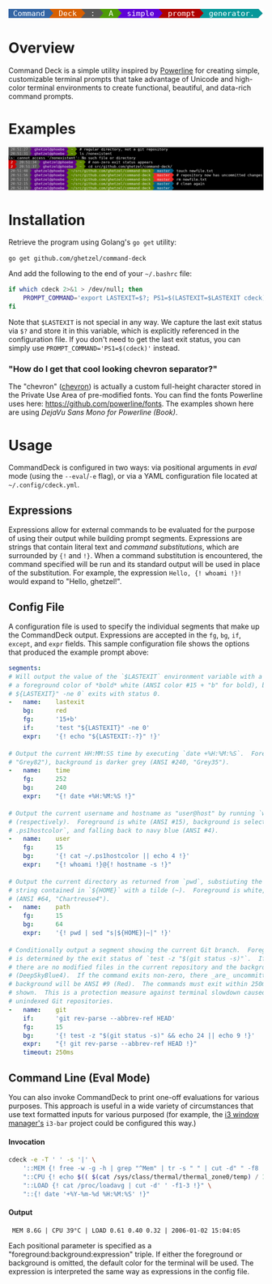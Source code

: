 ![CommandDeck Demo](contrib/logo-tagline.png?raw=true)

# Overview

Command Deck is a simple utility inspired by [Powerline](https://github.com/powerline/powerline) for creating simple, customizable terminal prompts that take advantage of Unicode and high-color terminal environments to create functional, beautiful, and data-rich command prompts.

# Examples

![Sample prompts](contrib/demo.png?raw=true)


# Installation

Retrieve the program using Golang's `go get` utility:

`go get github.com/ghetzel/command-deck`

And add the following to the end of your `~/.bashrc` file:

```bash
if which cdeck 2>&1 > /dev/null; then
    PROMPT_COMMAND='export LASTEXIT=$?; PS1=$(LASTEXIT=$LASTEXIT cdeck)'
fi
```

Note that `$LASTEXIT` is not special in any way.  We capture the last exit status via `$?` and store it in this variable, which is explicitly referenced in the configuration file.  If you don't need to get the last exit status, you can simply use `PROMPT_COMMAND='PS1=$(cdeck)'` instead.

### "How do I get that cool looking chevron separator?"

The "chevron" ([chevron](contrib/chevron.png?raw=true)) is actually a custom full-height character stored in the Private Use Area of pre-modified fonts.  You can find the fonts Powerline uses here: https://github.com/powerline/fonts.  The examples shown here are using _DejaVu Sans Mono for Powerline (Book)_.

# Usage

CommandDeck is configured in two ways: via positional arguments in _eval_ mode (using the `--eval`/`-e` flag), or via a YAML configuration file located at `~/.config/cdeck.yml`.

## Expressions

Expressions allow for external commands to be evaluated for the purpose of using their output while building prompt segments.  Expressions are strings that contain literal text and _command substitutions_, which are surrounded by `{!` and `!}`.  When a command substitution is encountered, the command specified will be run and its standard output will be used in place of the substitution.  For example, the expression `Hello, {! whoami !}!` would expand to "Hello, ghetzel!".

## Config File

A configuration file is used to specify the individual segments that make up the CommandDeck output.  Expressions are accepted in the `fg`, `bg`, `if`, `except`, and `expr` fields.  This sample configuration file shows the options that produced the example prompt above:

```yaml
segments:
# Will output the value of the `$LASTEXIT` environment variable with a background color of red and
# a foreground color of *bold* white (ANSI color #15 + "b" for bold), but only if the command `test
# ${LASTEXIT}" -ne 0` exits with status 0.
-   name:    lastexit
    bg:      red
    fg:      '15+b'
    if:      'test "${LASTEXIT}" -ne 0'
    expr:    '{! echo "${LASTEXIT:-?}" !}'

# Output the current HH:MM:SS time by executing `date +%H:%M:%S`.  Foreground is grey (ANSI #252,
# "Grey82"), background is darker grey (ANSI #240, "Grey35").
-   name:    time
    fg:      252
    bg:      240
    expr:    "{! date +%H:%M:%S !}"

# Output the current username and hostname as "user@host" by running `whoami` and `hostname -s`
# (respectively).  Foreground is white (ANSI #15), background is selected on-the-fly by reading `~/
# .ps1hostcolor`, and falling back to navy blue (ANSI #4).
-   name:    user
    fg:      15
    bg:      '{! cat ~/.ps1hostcolor || echo 4 !}'
    expr:    "{! whoami !}@{! hostname -s !}"

# Output the current directory as returned from `pwd`, substiuting the first occurrence of the
# string contained in `${HOME}` with a tilde (~).  Foreground is white, background is chartreuse
# (ANSI #64, "Chartreuse4").
-   name:    path
    fg:      15
    bg:      64
    expr:    '{! pwd | sed "s|${HOME}|~|" !}'

# Conditionally output a segment showing the current Git branch.  Foreground is white, background
# is determined by the exit status of `test -z "$(git status -s)"`.  If it exits successfully,
# there are no modified files in the current repository and the background color will be ANSI #24
# (DeepSkyBlue4).  If the command exits non-zero, there _are_ uncommitted changes and the
# background will be ANSI #9 (Red).  The commands must exit within 250ms or the segment will not be
# shown.  This is a protection measure against terminal slowdown caused by entering large,
# unindexed Git repositories.
-   name:    git
    if:      'git rev-parse --abbrev-ref HEAD'
    fg:      15
    bg:      '{! test -z "$(git status -s)" && echo 24 || echo 9 !}'
    expr:    "{! git rev-parse --abbrev-ref HEAD !}"
    timeout: 250ms
```

## Command Line (Eval Mode)

You can also invoke CommandDeck to print one-off evaluations for various purposes.  This approach is useful in a wide variety of circumstances that use text formatted inputs for various purposed (for example, the [i3 window manager's](https://i3wm.org/docs/userguide.html#_configuring_i3bar) `i3-bar` project could be configured this way.)

#### Invocation

```bash
cdeck -e -T ' ' -s '|' \
    '::MEM {! free -w -g -h | grep "^Mem" | tr -s " " | cut -d" " -f8 !}' \
    "::CPU {! echo $(( $(cat /sys/class/thermal/thermal_zone0/temp) / 1000 )) !}$(printf '\u00B0')C" \
    "::LOAD {! cat /proc/loadavg | cut -d' ' -f1-3 !}" \
    "::{! date '+%Y-%m-%d %H:%M:%S' !}"
```

#### Output

```
 MEM 8.6G | CPU 39°C | LOAD 0.61 0.40 0.32 | 2006-01-02 15:04:05
```

Each positional parameter is specified as a "foreground:background:expression" triple.  If either the foreground or background is omitted, the default color for the terminal will be used.  The expression is interpreted the same way as expressions in the config file.
